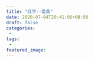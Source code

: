 ```yaml
---
title: "红字--霍桑"
date: 2020-07-04T20:41:06+08:00
draft: false
categories:
 - 
tags:
 - 
featured_image:
---
```

